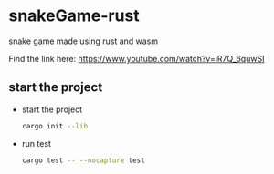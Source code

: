 # snakeGame-rust

snake game made using rust and wasm

Find the link here: https://www.youtube.com/watch?v=iR7Q_6quwSI

## start the project

- start the project
  ```sh
  cargo init --lib
  ```
- run test
  ```sh
  cargo test -- --nocapture test
  ```
